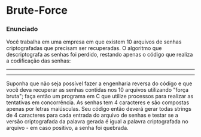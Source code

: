 # Brute-Force

### Enunciado 

Você trabalha em uma empresa em que existem 10 arquivos de senhas 
criptografadas que precisam ser recuperadas. O algoritmo que descriptografa as 
senhas foi perdido, restando apenas o código que realiza a codificação das 
senhas:

________________________________________________________________________________




________________________________________________________________________________

Suponha que não seja possível fazer a engenharia reversa do código e que você 
deva recuperar as senhas contidas nos 10 arquivos utilizando "força bruta"; 
faça então um programa em C que utilize processos para realizar as tentativas
em concorrência. As senhas tem 4 caracteres e são compostas apenas por letras
maiúsculas. Seu código então deverá gerar todas strings de 4 caracteres para
cada entrada do arquivo de senhas e testar se a versão criptografada da palavra
gerada é igual a palavra criptografada no arquivo - em caso positivo, a senha 
foi quebrada.
